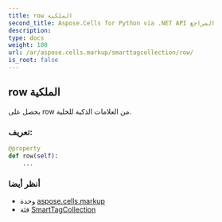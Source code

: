 ```yaml
---
title: row الملكية
second_title: Aspose.Cells for Python via .NET API المراجع
description:
type: docs
weight: 100
url: /ar/aspose.cells.markup/smarttagcollection/row/
is_root: false
---
```

##  row الملكية

يحصل على row من العلامات الذكية للخلية.
###  تعريف:
```python
@property
def row(self):
    ...
```

###  أنظر أيضا
* وحدة [aspose.cells.markup](../../)
* فئة [SmartTagCollection](/cells/python-net/ar/aspose.cells.markup/smarttagcollection)
